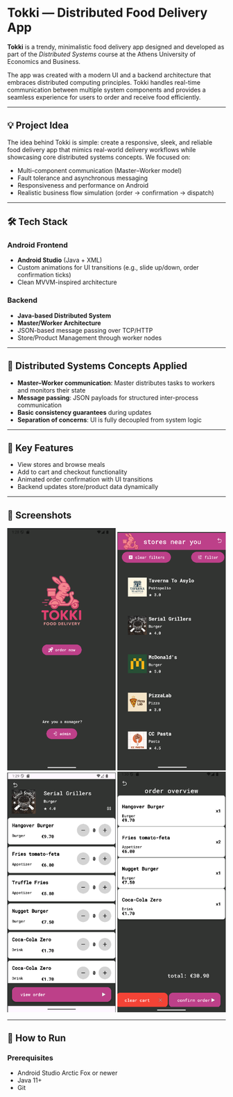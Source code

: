 # Tokki — Distributed Food Delivery App

**Tokki** is a trendy, minimalistic food delivery app designed and developed as part of the *Distributed Systems* course at the Athens University of Economics and Business.

The app was created with a modern UI and a backend architecture that embraces distributed computing principles. Tokki handles real-time communication between multiple system components and provides a seamless experience for users to order and receive food efficiently.

---

## 💡 Project Idea

The idea behind Tokki is simple: create a responsive, sleek, and reliable food delivery app that mimics real-world delivery workflows while showcasing core distributed systems concepts. We focused on:

- Multi-component communication (Master–Worker model)
- Fault tolerance and asynchronous messaging
- Responsiveness and performance on Android
- Realistic business flow simulation (order → confirmation → dispatch)

---

## 🛠️ Tech Stack

### Android Frontend
- **Android Studio** (Java + XML)
- Custom animations for UI transitions (e.g., slide up/down, order confirmation ticks)
- Clean MVVM-inspired architecture

### Backend
- **Java-based Distributed System**
- **Master/Worker Architecture**
- JSON-based message passing over TCP/HTTP
- Store/Product Management through worker nodes

---

## 🧠 Distributed Systems Concepts Applied

- **Master–Worker communication**: Master distributes tasks to workers and monitors their state
- **Message passing**: JSON payloads for structured inter-process communication
- **Basic consistency guarantees** during updates
- **Separation of concerns**: UI is fully decoupled from system logic

---

## 📲 Key Features

- View stores and browse meals
- Add to cart and checkout functionality
- Animated order confirmation with UI transitions
- Backend updates store/product data dynamically

---

## 📸 Screenshots

<p align="center">
  <img src="screenshots/home_page.png" width="250" />
  <img src="screenshots/stores_page.png" width="250" />
  <img src="screenshots/products_page.png" width="250" />
  <img src="screenshots/order_page.png" width="250" />
</p>


---

## 🔧 How to Run

### Prerequisites

- Android Studio Arctic Fox or newer
- Java 11+
- Git
